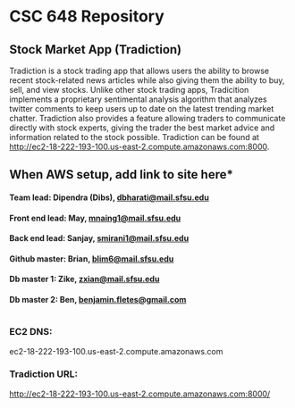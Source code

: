 # CSC 648 Repository
## Stock Market App (Tradiction)
Tradiction is a stock trading app that allows users the ability to browse recent stock-related news articles while also giving them the ability to buy, sell, and view stocks. Unlike other stock trading apps, Tradicition implements a proprietary sentimental analysis algorithm that analyzes twitter comments to keep users up to date on the latest trending market chatter. Tradiction also provides a feature allowing traders to communicate directly with stock experts, giving the trader the best market advice and information related to the stock possible. Tradiction can be found at http://ec2-18-222-193-100.us-east-2.compute.amazonaws.com:8000. 



## When AWS setup, add link to site here*


#### Team lead: Dipendra (Dibs), dbharati@mail.sfsu.edu
#### Front end lead: May, mnaing1@mail.sfsu.edu
#### Back end lead: Sanjay, smirani1@mail.sfsu.edu
#### Github master: Brian, blim6@mail.sfsu.edu
#### Db master 1: Zike, zxian@mail.sfsu.edu
#### Db master 2: Ben, benjamin.fletes@gmail.com
#

### EC2 DNS: 
ec2-18-222-193-100.us-east-2.compute.amazonaws.com

### Tradiction URL:
http://ec2-18-222-193-100.us-east-2.compute.amazonaws.com:8000/
